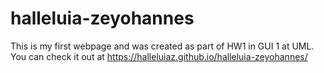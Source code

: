# halleluia-zeyohannes
This is my first webpage and was created as part of HW1 in GUI 1 at UML. You can check it out at https://halleluiaz.github.io/halleluia-zeyohannes/
